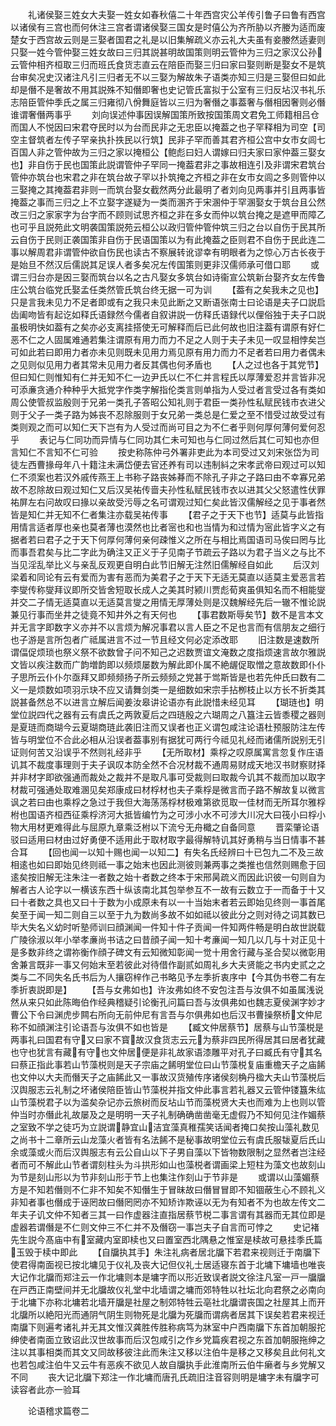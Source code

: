 <!-- { "loadSidebar": true } -->
　　礼诸侯娶三姓女大夫娶一姓女如春秋僖二十年西宫灾公羊传引鲁子曰鲁有西宫以诸侯有三宫也而何休注三宫者谓诸侯娶三国女是时僖公为齐所胁以齐媵为适而废楚女于西宫故云则是三娶者国君之礼是以旧集解疏义亦云礼大夫虽有妾媵然适妻则只娶一姓今管仲娶三姓女故曰三归其説甚明故国策则明云管仲为三归之家汉公孙云管仲相齐桓取三归而班氏食货志直云在陪臣而娶三归曰家曰娶则断是娶女不是筑台审矣况史汉诸注凡引三归者无不以三娶为解故朱子语类亦知三归是三娶但曰如此却是僭不是奢故不用其説殊不知僭即奢也史记管氏富拟于公室有三归反坫汉书礼乐志陪臣管仲季氏之属三归雍彻八佾舞庭皆以三归为奢僭之事葢奢与僭相因奢则必僭谁谓奢僭两事乎
　　刘向误述仲事因误解国策所致按国策周文君免工师籍相吕仓而国人不悦因曰宋君夺民时以为台而民非之无忠臣以掩葢之也子罕释相为司空【司空主督筑者左传子罕亲执扑抶民以行筑】民非子罕而善其君齐桓公宫中女市女闾七百国人非之管仲故为三归之家以掩桓公【鲍彪曰妇人谓嫁曰归夫家曰家仲葢三娶女也】非自伤于民也国策此説谓管仲子罕同一掩葢君非之事故相连引及非谓宋君筑台管仲亦筑台也宋君之非在筑台故子罕以扑筑掩之齐桓之非在女市女闾之多则管仲以三娶掩之其掩葢君非则一而筑台娶女截然两分此最明了者刘向见两事并引且两事皆掩葢之事而三归之上不立娶字遂疑为一类而溷齐于宋溷仲于罕溷娶女于筑台且公然改三归之家家字为台字而不顾则试思齐桓之非在多女而仲以筑台掩之是遮甲而障乙也可乎且説苑此文明袭国策説苑云桓公以政归管仲管仲筑三归之台以自伤于民其所云自伤于民则正袭国策非自伤于民语国策以为有此掩葢之臣则君不自伤于民此连二事以解周君非谓管仲欲自伤民也读古不察展转讹谬幸有明眼者为之惊心万古长夜于是始旦不然汉后儒説其足误人者多矣况左传国策则更非汉儒师承可借口耶
　　或谓三归台亦是因三娶而筑台以名之古凡娶女多筑台如诗衞宣公筑新台娶齐女左传鲁庄公筑台临党氏娶孟任类然管氏筑台终无据一可为训
　　【葢有之矣我未之见也】只是言我未见力不足者即或有之我只未见此断之又断语张南士曰论语是夫子口説启齿阖吻皆有起讫如释氏语録然今儒者自叙讲説一仿释氏语録代以俚俗独于夫子口説虽极明快如葢有之矣亦必支离挂搭使无可解释而后已此何故也旧注葢有谓原有好仁恶不仁之人固属难通若集注谓原有用力而力不足之人则于夫子未见一叹显相悖矣岂可如此若曰即用力者亦未见则既未见用力焉见原有用力而力不足者若曰用力者偶未之见则似见用力者其常未见用力者反其偶也何矛盾也
　　【人之过也各于其党节】但曰知仁则惟知有仁并无知不仁一边尹氏以仁不仁并言程氏以厚薄爱忍并言皆非况可添亷贪通介种种乎大抵党字作类字解指伦类言则单指为人受过者言受过各有类如周公使管叔监殷则于兄弟一类孔子答昭公知礼则于君臣一类孙性私赋民钱市衣进父则于父子一类子路为姊丧不忍除服则于女兄弟一类总是仁爱之至不惜受过故受过有类则观之而可以知仁天下岂有为人受过而尚可目之为不仁者乎则何厚何薄何爱何忍乎
　　表记与仁同功而异情与仁同功其仁未可知也与仁同过然后其仁可知也亦但言知仁不言知不仁可验
　　按史称陈仲弓外署非吏此为本司受过又刘宋张岱为司徒左西曹掾母年八十籍注未满岱便去官还养有司以违制紏之宋孝武帝曰观过可以知仁不须案也若汉外戚传燕王上书称子路丧姊朞而不除孔子非之子路曰由不幸寡兄弟故不忍除故曰观过知仁又后汉吴祐传啬夫孙性私赋民钱市衣以进其父父怒遣性伏罪祐屏左右问故叹曰掾以亲故受污辱之名可谓观过知仁矣此皆汉儒解经之见于事者然皆是知仁并无知不仁者集注亦载吴祐传事
　　【君子之于天下也节】适莫与此皆指用情言适者厚也亲也莫者薄也漠然也比者宻也和也当情为和过情为宻此皆字义之有据者若曰君子之于天下何厚何薄何亲何疎惟义之所在与相比焉国语司马俟曰罔与比而事吾君矣与比二字此为确注又正义于子见南子节疏云子路以为君子当义之与比不当见淫乱举比义与亲乱反观更自明白此节旧解无注然旧儒解经自如此
　　后汉刘梁着和同论有云有爱而为害有恶而为美君子之于天下无适无莫直以适莫主爱恶言若李燮传称燮拜议即所交皆舍短取长成人之美其时颍川贾彪荀爽虽俱知名而不相能燮并交二子情无适莫直以无适莫言燮之用情无厚薄处则是汉魏解经先后一辙不惟论説兼见行事而坐井之徒竟不知井外之有天何也
　　【事君数斯辱矣节】数不是言本文并无言字即数字义亦并不以言烦为解况事君以言人臣之不足也言而有信朋友之细行也子游是言所包者广祗属进言不过一节且经文何必定添改耶
　　旧注数是速数所谓偪促烦琐也祭义祭不欲数曾子问不知己之迟数贾谊文淹数之度指烦速言故尔雅説文皆以疾注数而广韵増韵即以频烦屡数为解此即仆属不絶龌促取憎之意故数即仆仆子思所云仆仆尔亟拜又即频频扬子所云频频之党甚于鸴斯皆是也若先仲氏曰数有二义一是烦数如项羽示玦不应又请舞剑类一是细数如宋宗手拈栁枝止以方长不折类其説甚备然总不以进言立解后闻姜汝皋讲论语亦有此説惜未经见耳
　　【瑚琏也】明堂位説四代之器有云有虞氏之两敦夏后之四琏殷之六瑚周之八簋注云皆黍稷之器则是夏琏而商瑚今云夏瑚商琏此袭旧注而又误者也正义谓包咸注论语杜预服防注左传皆与明堂位不合此必相从沿误者葢事别有据犹可两行今祗见礼经而诸儒所説别无引证则何苦又沿误乎不然则礼经非乎
　　【无所取材】乘桴之叹原属寓言忽复作庄语讥其不裁度事理则于夫子讽叹本防全然不合况材裁不通周易财成天地汉书财察财择并非材字即欲强通而裁处之裁并不是取凡事可受裁则曰取裁今讥其不裁而加以取字材裁可强通处取难溷见矣郑康成曰材桴材也夫子乘桴是微言而子路不解故复以微言讽之若曰由也乘桴之急过于我但大海荡荡桴材极难第欲觅取一佳材而无所耳尔雅桴柎也国语齐桓西征乘桴济河大抵皆编竹为之可涉小水不可涉大川况大曰筏小曰桴小物大用材更难得此与屈原九章乘泛柎以下流兮无舟檝之自备同意
　　晋栾肇论语驳曰适用曰材由过好勇便不适用此于取材取字最得解特讥其好勇稍与当日情事不甚合耳
　　【回也闻一以知十赐也闻一以知二】有失名氏经辨曰十已包九二不及三故相逺也如曰即始见终则祗一事之始末也因此测彼则兼两事之类推也信然则赐愈于回逺矣按旧解无注朱注一者数之始十者数之终本于宋邢昺疏义而因此识彼一句则自为解者古人论字以一横该东西十纵该南北其包举参互不一故有云数立于一而备于十又曰十者数之具也又曰十于数为小成原未有以一十当始末者若云即始见终则一事首尾矣至于闻一知二则自三以至于九为数尚多故不如如祗以彼此分之则对待之词其数已毕大失名义幼时听塾师训曰顔渊闻一件知十件子贡闻一件知两件畅是明白故世説载广陵徐淑以年小举孝亷尚书诘之曰昔顔子闻一知十考亷闻一知几以几与十对正见十是多数非终之谓祢衡作顔子碑文有云知微知彰闻一觉十用舍行藏与圣合契以微彰用舍兼言既非一事又何始末至若彼此对待借作副贰如周礼乡大夫贤能之书内史贰之之类与二不同失名氏书后为人攘窃梓作己书略见予左季折衷序中【今其伪书卷二有左季折衷説即是】
　　【吾与女弗如也】许汝弗如终不安包注吾与汝俱不如虽属浅说然从来只如此陈晦伯作经典稽疑引论衡孔问篇曰吾与汝俱弗如也魏志夏侯渊字妙才曹公下令曰渊虎步闗右所向无前仲尼有言吾与尔俱弗如也后汉书曹操祭桥文仲尼称不如顔渊注引论语吾与汝俱不如也皆是
　　【臧文仲居蔡节】居蔡与山节藻棁是两事礼曰国君有守又曰家不寳故汉食货志云元为蔡非四民所得居其曰居者犹藏也守也犹言有藏有守也文仲居便是非礼故家语漆雕平对孔子曰臧氏有守其名曰蔡正指此事若山节藻棁则是天子宗庙之餙明堂位曰山节藻棁复庙重檐天子之庙餙也文仲以大夫而僭天子之庙餙此又一事故汉货殖传序诸侯刻桷丹楹大夫山节藻棁后汉舆服志云礼制之坏诸侯陪臣皆山节藻棁并指文仲此事言若礼器又云管仲镂簋朱纮山节藻棁君子以为滥矣杂记亦云旅树而反坫山节而藻棁贤大夫也而难为上也则以管仲当时亦僭此礼故屡及之是明明一天子礼制确确凿凿毫无虚假乃不知何见注作媚蔡之室致不学之徒巧为立説谓静宜山洁宜藻真稚孺笑话闻者掩口矣按山藻礼数见之尚书十二章所云山龙藻火者皆有名法餙不是秘事故明堂位云有虞氏服韨夏后氏山余或藻或火而后汉舆服志有云公自山以下子男自藻以下皆物数限制之显然者岂注经者而可不解此山节者谓刻柱头为斗拱形如山也藻棁者谓画梁上短柱为藻文也故刻山为节是刻山形以为节非刻山形于节上也集注作刻山于节非是
　　或谓以山藻媚蔡方是不知若僭则不仁非不知矣不知僭生于冒昧故曰僭冒冒即不知锢蔽生心不顾礼义非知者事也僭成于诬罔故曰僭罔罔亦不知矫诈欺诬以无为有知者不为也故左传文二年夫子讥文仲不知者三其一曰作虚器注直指居蔡节棁二事言谓有其器而无其位即是虚器若谓僭是不仁则文仲三不仁并不及僭窃一事岂夫子自言而可悖之
　　史记褚先生説今髙庙中有室藏内室即椟也又曰置室西北隅悬之惟室是椟故可悬挂季氏篇玉毁于椟中即此
　　【自牖执其手】朱注礼病者居北牖下若君来视则迁于南牖下使君得南面视已按北墉见于仪礼及丧大记但仪礼士居适寝东首于北墉下墉墙也唯丧大记作北牖而郑注云一作北墉则本是墉字而以形近致误者説文徐注凡室一戸一牖牖在戸西正南壁间并无北牖故仪礼堂中北墙谓之墉而郊特牲以社坛北向君祭之必南向于北墉下亦称北墉若北墙开牖是社屋之制郊特牲云亳社北牖谓丧国之社屋其上而开北牖所以絶阳光而通阴气阴生则物死是北牖为死牖而谓病者居其下误矣若君来视迁南牖下则遍考诸礼并无其文惟汉龚胜传胜称病笃为牀室中户西南牖下东首加朝服拕绅使者南面立致诏此汉世故事而后汉包咸引之作乡党篇疾君视之东首加朝服拖绅之注以其事相类而其文又同故移彼注此而朱注又移以注伯牛是移之又移矣且此何礼文也若包咸注伯牛又云牛有恶疾不欲见人故自牖执手此淮南所云伯牛癞者与乡党解又不同
　　丧大记北牖下郑注一作北墉而唐孔氏疏旧注音容则明是墉字未有牖字可读容者此亦一验耳









　　论语稽求篇卷二
